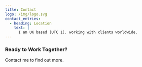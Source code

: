```yaml
---
title: Contact
logo: /img/logo.svg
contact_entries:
  - heading: Location
    text: |
      I am UK based (UTC 1), working with clients worldwide.
---
```

<h3 class="f4 b lh-title mb2">Ready to Work Together?</h3>

Contact me to find out more.